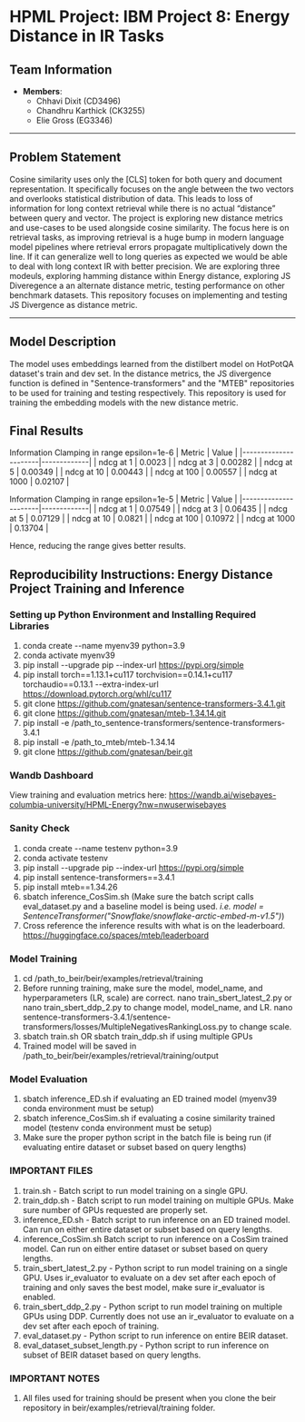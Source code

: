 # HPML Project: IBM Project 8: Energy Distance in IR Tasks

## Team Information
- **Members**:
  - Chhavi Dixit (CD3496)
  - Chandhru Karthick (CK3255)
  - Elie Gross (EG3346)

---

## Problem Statement
Cosine similarity uses only the [CLS] token for both query and document representation. It specifically focuses on the angle between the two vectors and overlooks statistical distribution of data. This leads to loss of information for long context retrieval while there is no actual “distance” between query and vector. The project is exploring new distance metrics and use-cases to be used alongside cosine similarity. The focus here is on retrieval tasks, as improving retrieval is a huge bump in modern language model pipelines where retrieval errors propagate multiplicatively down the line. If it can generalize well to long queries as expected we would be able to deal with long context IR with better precision. We are exploring three modeuls, exploring hamming distance within Energy distance, exploring JS Diveregence a an alternate distance metric, testing performance on other benchmark datasets. This repository focuses on implementing and testing JS Divergence as distance metric.

---

## Model Description
The model uses embeddings learned from the distilbert model on HotPotQA dataset's train and dev set. In the distance metrics, the JS divergence function is defined in "Sentence-transformers" and the "MTEB" repositories to be used for training and testing respectively. This repository is used for training the embedding models with the new distance metric.

## Final Results
Information Clamping in range epsilon=1e-6
| Metric               | Value       |
|----------------------|-------------|
| ndcg at 1 | 0.0023      |
| ndcg at 3    | 0.00282    |
| ndcg at 5           | 0.00349       |
| ndcg at 10      | 0.00443       |
| ndcg at 100  | 0.00557        |
| ndcg at 1000               | 0.02107 |

Information Clamping in range epsilon=1e-5
| Metric               | Value       |
|----------------------|-------------|
| ndcg at 1 | 0.07549      |
| ndcg at 3    | 0.06435    |
| ndcg at 5           | 0.07129       |
| ndcg at 10      | 0.0821       |
| ndcg at 100  | 0.10972        |
| ndcg at 1000               | 0.13704 |

Hence, reducing the range gives better results.


## Reproducibility Instructions: Energy Distance Project Training and Inference

### Setting up Python Environment and Installing Required Libraries
1. conda create --name myenv39 python=3.9
2. conda activate myenv39
3. pip install --upgrade pip --index-url https://pypi.org/simple
4. pip install torch==1.13.1+cu117 torchvision==0.14.1+cu117 torchaudio==0.13.1 --extra-index-url https://download.pytorch.org/whl/cu117
5. git clone https://github.com/gnatesan/sentence-transformers-3.4.1.git
6. git clone https://github.com/gnatesan/mteb-1.34.14.git
7. pip install -e /path_to_sentence-transformers/sentence-transformers-3.4.1
8. pip install -e /path_to_mteb/mteb-1.34.14
9. git clone https://github.com/gnatesan/beir.git

### Wandb Dashboard
View training and evaluation metrics here: https://wandb.ai/wisebayes-columbia-university/HPML-Energy?nw=nwuserwisebayes

### Sanity Check
1. conda create --name testenv python=3.9
2. conda activate testenv
3. pip install --upgrade pip --index-url https://pypi.org/simple
4. pip install sentence-transformers==3.4.1
5. pip install mteb==1.34.26
6. sbatch inference_CosSim.sh (Make sure the batch script calls eval_dataset.py and a baseline model is being used. *i.e. model = SentenceTransformer("Snowflake/snowflake-arctic-embed-m-v1.5")*)
7. Cross reference the inference results with what is on the leaderboard. https://huggingface.co/spaces/mteb/leaderboard

### Model Training
1. cd /path_to_beir/beir/examples/retrieval/training
2. Before running training, make sure the model, model_name, and hyperparameters (LR, scale) are correct. 
nano train_sbert_latest_2.py or nano train_sbert_ddp_2.py to change model, model_name, and LR. 
nano sentence-transformers-3.4.1/sentence-transformers/losses/MultipleNegativesRankingLoss.py to change scale. 
3. sbatch train.sh OR sbatch train_ddp.sh if using multiple GPUs
4. Trained model will be saved in /path_to_beir/beir/examples/retrieval/training/output

### Model Evaluation
1. sbatch inference_ED.sh if evaluating an ED trained model (myenv39 conda environment must be setup)
2. sbatch inference_CosSim.sh if evaluating a cosine similarity trained model (testenv conda environment must be setup)
3. Make sure the proper python script in the batch file is being run (if evaluating entire dataset or subset based on query lengths)

### IMPORTANT FILES
1. train.sh - Batch script to run model training on a single GPU.  
2. train_ddp.sh - Batch script to run model training on multiple GPUs. Make sure number of GPUs requested are properly set.
3. inference_ED.sh - Batch script to run inference on an ED trained model. Can run on either entire dataset or subset based on query lengths.
4. inference_CosSim.sh Batch script to run inference on a CosSim trained model. Can run on either entire dataset or subset based on query lengths.
5. train_sbert_latest_2.py - Python script to run model training on a single GPU. Uses ir_evaluator to evaluate on a dev set after each epoch of training and only saves the best model, make sure ir_evaluator is enabled.
6. train_sbert_ddp_2.py - Python script to run model training on multiple GPUs using DDP. Currently does not use an ir_evaluator to evaluate on a dev set after each epoch of training.
7. eval_dataset.py - Python script to run inference on entire BEIR dataset.
8. eval_dataset_subset_length.py - Python script to run inference on subset of BEIR dataset based on query lengths.

### IMPORTANT NOTES
1. All files used for training should be present when you clone the beir repository in beir/examples/retrieval/training folder.
